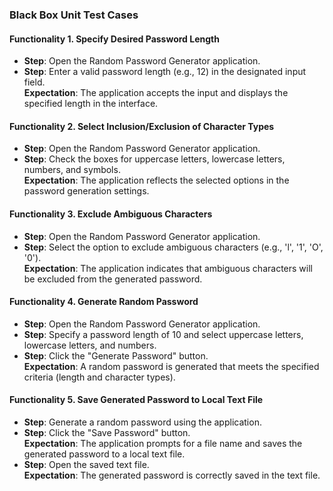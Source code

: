 ### Black Box Unit Test Cases  

#### Functionality 1. Specify Desired Password Length
- **Step**: Open the Random Password Generator application.  
- **Step**: Enter a valid password length (e.g., 12) in the designated input field.  
  **Expectation**: The application accepts the input and displays the specified length in the interface.  

#### Functionality 2. Select Inclusion/Exclusion of Character Types
- **Step**: Open the Random Password Generator application.  
- **Step**: Check the boxes for uppercase letters, lowercase letters, numbers, and symbols.  
  **Expectation**: The application reflects the selected options in the password generation settings.  

#### Functionality 3. Exclude Ambiguous Characters
- **Step**: Open the Random Password Generator application.  
- **Step**: Select the option to exclude ambiguous characters (e.g., 'l', '1', 'O', '0').  
  **Expectation**: The application indicates that ambiguous characters will be excluded from the generated password.  

#### Functionality 4. Generate Random Password
- **Step**: Open the Random Password Generator application.  
- **Step**: Specify a password length of 10 and select uppercase letters, lowercase letters, and numbers.  
- **Step**: Click the "Generate Password" button.  
  **Expectation**: A random password is generated that meets the specified criteria (length and character types).  

#### Functionality 5. Save Generated Password to Local Text File
- **Step**: Generate a random password using the application.  
- **Step**: Click the "Save Password" button.  
  **Expectation**: The application prompts for a file name and saves the generated password to a local text file.  
- **Step**: Open the saved text file.  
  **Expectation**: The generated password is correctly saved in the text file.